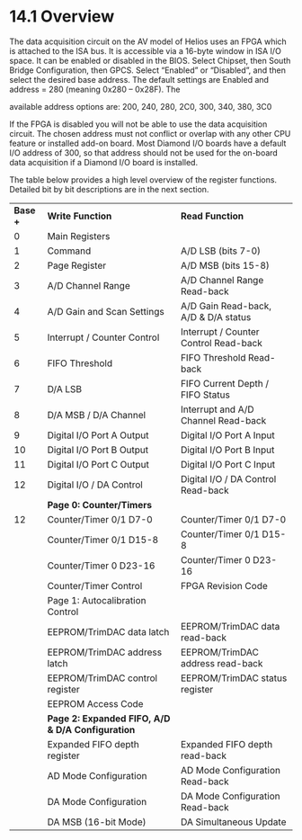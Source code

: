 # 14.1 Overview

The data acquisition circuit on the AV model of Helios uses an FPGA which is attached to the ISA bus. It is accessible via a 16-byte window in ISA I/O space. It can be enabled or disabled in the BIOS. Select Chipset, then South Bridge Configuration, then GPCS. Select “Enabled” or “Disabled”, and then select the desired base address. The default settings are Enabled and address = 280 (meaning 0x280 – 0x28F). The&#x20;

available address options are: 200, 240, 280, 2C0, 300, 340, 380, 3C0&#x20;

If the FPGA is disabled you will not be able to use the data acquisition circuit. The chosen address must not conflict or overlap with any other CPU feature or installed add-on board. Most Diamond I/O boards have a default I/O address of 300, so that address should not be used for the on-board data acquisition if a Diamond I/O board is installed.&#x20;

The table below provides a high level overview of the register functions. Detailed bit by bit descriptions are in the next section.

|            |                                                    |                                       |
| ---------- | -------------------------------------------------- | ------------------------------------- |
| **Base +** |  **Write Function**                                | **Read Function**                     |
| 0          | Main Registers                                     |                                       |
| 1          | Command                                            | A/D LSB (bits 7-0)                    |
| 2          | Page Register                                      | A/D MSB (bits 15-8)                   |
| 3          | A/D Channel Range                                  | A/D Channel Range Read-back           |
| 4          | A/D Gain and Scan Settings                         | A/D Gain Read-back, A/D & D/A status  |
| 5          | Interrupt / Counter Control                        | Interrupt / Counter Control Read-back |
| 6          | FIFO Threshold                                     | FIFO Threshold Read-back              |
| 7          | D/A LSB                                            | FIFO Current Depth / FIFO Status      |
| 8          | D/A MSB / D/A Channel                              | Interrupt and A/D Channel Read-back   |
| 9          | Digital I/O Port A Output                          | Digital I/O Port A Input              |
| 10         | Digital I/O Port B Output                          | Digital I/O Port B Input              |
| 11         | Digital I/O Port C Output                          | Digital I/O Port C Input              |
| 12         | Digital I/O / DA Control                           | Digital I/O / DA Control Read-back    |
|            |  **Page 0: Counter/Timers**                        |                                       |
| 12         | Counter/Timer 0/1 D7-0                             | Counter/Timer 0/1 D7-0                |
|            | Counter/Timer 0/1 D15-8                            | Counter/Timer 0/1 D15-8               |
|            | Counter/Timer 0 D23-16                             | Counter/Timer 0 D23-16                |
|            | Counter/Timer Control                              | FPGA Revision Code                    |
|            |    Page 1: Autocalibration Control                 |                                       |
|            | EEPROM/TrimDAC data latch                          | EEPROM/TrimDAC data read-back         |
|            | EEPROM/TrimDAC address latch                       | EEPROM/TrimDAC address read-back      |
|            | EEPROM/TrimDAC control register                    | EEPROM/TrimDAC status register        |
|            | EEPROM Access Code                                 |                                       |
|            | **Page 2: Expanded FIFO, A/D & D/A Configuration** |                                       |
|            | Expanded FIFO depth register                       | Expanded FIFO depth read-back         |
|            | AD Mode Configuration                              | AD Mode Configuration Read-back       |
|            | DA Mode Configuration                              | DA Mode Configuration Read-back       |
|            | DA MSB (16-bit Mode)                               | DA Simultaneous Update                |
